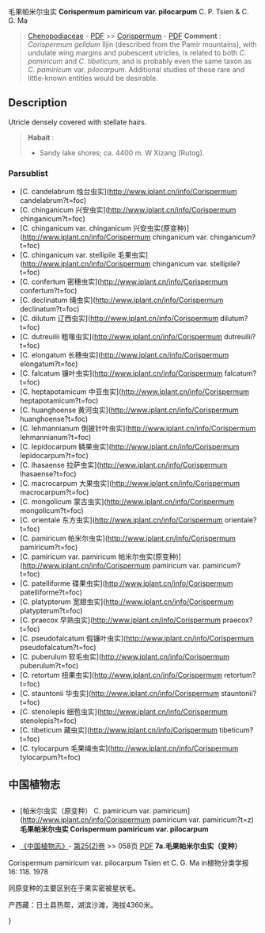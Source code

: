 毛果帕米尔虫实 **Corispermum pamiricum var. pilocarpum** C. P. Tsien & C. G. Ma

> [Chenopodiaceae](http://www.iplant.cn/info/Chenopodiaceae?t=foc) - [PDF](http://www.iplant.cn/foc/pdf/Chenopodiaceae.pdf) >> [Corispermum](http://www.iplant.cn/info/Corispermum?t=foc) - [PDF](http://www.iplant.cn/foc/pdf/Corispermum.pdf)
> **Comment** : 
> *Corispermum* *gelidum* Iljin (described from the Pamir mountains), with undulate wing margins and pubescent utricles, is related to both *C*. *pamiricum* and *C*. *tibeticum*, and is probably even the same taxon as *C*. *pamiricum* var. *pilocarpum*. Additional studies of these rare and little-known entities would be desirable.

## Description

Utricle densely covered with stellate hairs.
> **Habait** : 
>* Sandy lake shores; ca. 4400 m. W Xizang (Rutog).

### Parsublist

* [C.  candelabrum  烛台虫实](http://www.iplant.cn/info/Corispermum candelabrum?t=foc)
* [C.  chinganicum  兴安虫实](http://www.iplant.cn/info/Corispermum chinganicum?t=foc)
* [C.  chinganicum var. chinganicum  兴安虫实(原变种)](http://www.iplant.cn/info/Corispermum chinganicum var. chinganicum?t=foc)
* [C.  chinganicum var. stellipile  毛果虫实](http://www.iplant.cn/info/Corispermum chinganicum var. stellipile?t=foc)
* [C.  confertum  密穗虫实](http://www.iplant.cn/info/Corispermum confertum?t=foc)
* [C.  declinatum  绳虫实](http://www.iplant.cn/info/Corispermum declinatum?t=foc)
* [C.  dilutum  辽西虫实](http://www.iplant.cn/info/Corispermum dilutum?t=foc)
* [C.  dutreuilii  粗喙虫实](http://www.iplant.cn/info/Corispermum dutreuilii?t=foc)
* [C.  elongatum  长穗虫实](http://www.iplant.cn/info/Corispermum elongatum?t=foc)
* [C.  falcatum  镰叶虫实](http://www.iplant.cn/info/Corispermum falcatum?t=foc)
* [C.  heptapotamicum  中亚虫实](http://www.iplant.cn/info/Corispermum heptapotamicum?t=foc)
* [C.  huanghoense  黄河虫实](http://www.iplant.cn/info/Corispermum huanghoense?t=foc)
* [C.  lehmannianum  倒披针叶虫实](http://www.iplant.cn/info/Corispermum lehmannianum?t=foc)
* [C.  lepidocarpum  鳞果虫实](http://www.iplant.cn/info/Corispermum lepidocarpum?t=foc)
* [C.  lhasaense  拉萨虫实](http://www.iplant.cn/info/Corispermum lhasaense?t=foc)
* [C.  macrocarpum  大果虫实](http://www.iplant.cn/info/Corispermum macrocarpum?t=foc)
* [C.  mongolicum  蒙古虫实](http://www.iplant.cn/info/Corispermum mongolicum?t=foc)
* [C.  orientale  东方虫实](http://www.iplant.cn/info/Corispermum orientale?t=foc)
* [C.  pamiricum  帕米尔虫实](http://www.iplant.cn/info/Corispermum pamiricum?t=foc)
* [C.  pamiricum var. pamiricum  帕米尔虫实(原变种)](http://www.iplant.cn/info/Corispermum pamiricum var. pamiricum?t=foc)
* [C.  patelliforme  碟果虫实](http://www.iplant.cn/info/Corispermum patelliforme?t=foc)
* [C.  platypterum  宽翅虫实](http://www.iplant.cn/info/Corispermum platypterum?t=foc)
* [C.  praecox  早熟虫实](http://www.iplant.cn/info/Corispermum praecox?t=foc)
* [C.  pseudofalcatum  假镰叶虫实](http://www.iplant.cn/info/Corispermum pseudofalcatum?t=foc)
* [C.  puberulum  软毛虫实](http://www.iplant.cn/info/Corispermum puberulum?t=foc)
* [C.  retortum  扭果虫实](http://www.iplant.cn/info/Corispermum retortum?t=foc)
* [C.  stauntonii  华虫实](http://www.iplant.cn/info/Corispermum stauntonii?t=foc)
* [C.  stenolepis  细苞虫实](http://www.iplant.cn/info/Corispermum stenolepis?t=foc)
* [C.  tibeticum  藏虫实](http://www.iplant.cn/info/Corispermum tibeticum?t=foc)
* [C.  tylocarpum  毛果绳虫实](http://www.iplant.cn/info/Corispermum tylocarpum?t=foc)

## 中国植物志
## 
* [帕米尔虫实（原变种）  C.  pamiricum var. pamiricum](http://www.iplant.cn/info/Corispermum pamiricum var. pamiricum?t=z)
**毛果帕米尔虫实 Corispermum pamiricum var. pilocarpum**

* [《中国植物志》](http://www.iplant.cn/frps)- [第25(2)卷](http://www.iplant.cn/frps/vol/25(2)) >> 058页 [PDF](http://www.iplant.cn/frps/pdf/25(2)/058b.pdf)
**7a.毛果帕米尔虫实（变种）**

Corispermum pamiricum var. pilocarpum Tsien et C. G. Ma in植物分类学报16: 118. 1978

同原变种的主要区别在于果实密被星状毛。

产西藏：日土县热帮，湖滨沙滩，海拔4360米。

}
